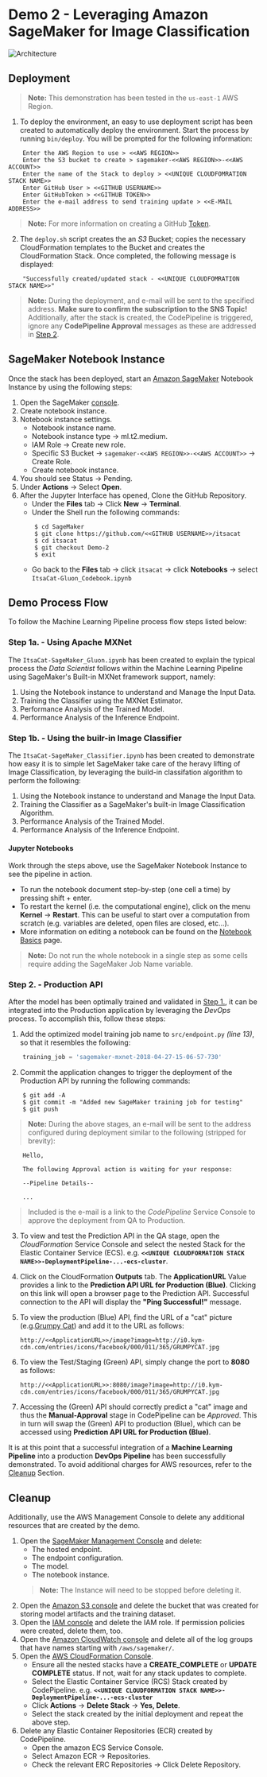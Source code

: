 # Demo 2 - Leveraging Amazon SageMaker for Image Classification

![Architecture](https://github.com/darkreapyre/itsacat/blob/Demo-2/Notebooks/images/Architecture.png)

## Deployment
>**Note:** This demonstration has been tested in the `us-east-1` AWS Region.
1. To deploy the environment, an easy to use deployment script has been created to automatically deploy the environment. Start the process by running `bin/deploy`. You will be prompted for the following information:
```console
    Enter the AWS Region to use > <<AWS REGION>>
    Enter the S3 bucket to create > sagemaker-<<AWS REGION>>-<<AWS ACCOUNT>>
    Enter the name of the Stack to deploy > <<UNIQUE CLOUDFOMRATION STACK NAME>>
    Enter GitHub User > <<GITHUB USERNAME>>
    Enter GitHubToken > <<GITHUB TOKEN>>
    Enter the e-mail address to send training update > <<E-MAIL ADDRESS>>
```
>**Note:** For more information on creating a GitHub [Token](https://github.com/settings/tokens).

2. The `deploy.sh` script creates the an *S3* Bucket; copies the necessary CloudFormation templates to the Bucket and creates the CloudFormation Stack. Once completed, the following message is displayed:
```console
    "Successfully created/updated stack - <<UNIQUE CLOUDFOMRATION STACK NAME>>"
```
>**Note:** During the deployment, and e-mail will be sent to the specified address. __Make sure to confirm the subscription to the SNS Topic!__ Additionally, after the stack is created, the CodePipeline is triggered, ignore any **CodePipeline Approval** messages as these are addressed in [Step 2](#step-2-production-api).

## SageMaker Notebook Instance
Once the stack has been deployed, start an [Amazon SageMaker](https://aws.amazon.com/sagemaker/) Notebook Instance by using the following steps:
1. Open the SageMaker [console](https://console.aws.amazon.com/sagemaker).
2. Create notebook instance.
3. Notebook instance settings.
    - Notebook instance name.
    - Notebook instance type -> ml.t2.medium.
    - IAM Role -> Create new role.
    - Specific S3 Bucket -> `sagemaker-<<AWS REGION>>-<<AWS ACCOUNT>>` -> Create Role.
    - Create notebook instance.
4. You should see Status -> Pending.
5. Under **Actions** -> Select **Open**.
6. After the Jupyter Interface has opened, Clone the GitHub Repository.
    - Under the **Files** tab -> Click **New** -> **Terminal**.
    - Under the Shell run the following commands:
    ```shell
        $ cd SageMaker
        $ git clone https://github.com/<<GITHUB USERNAME>>/itsacat
        $ cd itsacat
        $ git checkout Demo-2
        $ exit
    ```
    - Go back to the **Files** tab -> click `itsacat` -> click **Notebooks** -> select `ItsaCat-Gluon_Codebook.ipynb`

## Demo Process Flow
To follow the Machine Learning Pipeline process flow steps listed below:

### Step 1a. - Using Apache MXNet
The `ItsaCat-SageMaker_Gluon.ipynb` has been created to explain the typical process the *Data Scientist* follows within the Machine Learning Pipeline using SageMaker's Built-in MXNet framework support, namely:

1. Using the Notebook instance to understand and Manage the Input Data.
2. Training the Classifier using the MXNet Estimator.
3. Performance Analysis of the Trained Model.
4. Performance Analysis of the Inference Endpoint.

### Step 1b. - Using the builr-in Image Classifier
The `ItsaCat-SageMaker_Classifier.ipynb` has been created to demonstrate how easy it is to simple let SageMaker take care of the heravy lifting of Image Classification, by leveraging the build-in classifation algorithm to perform the following:

1. Using the Notebook instance to understand and Manage the Input Data.
2. Training the Classifier as a SageMaker's built-in Image Classification Algorithm.
3. Performance Analysis of the Trained Model.
4. Performance Analysis of the Inference Endpoint.

#### Jupyter Notebooks
Work through the steps above, use the SageMaker Notebook Instance to see the pipeline in action.
- To run the notebook document step-by-step (one cell a time) by pressing shift + enter.
- To restart the kernel (i.e. the computational engine), click on the menu **Kernel** -> **Restart**. This can be useful to start over a computation from scratch (e.g. variables are deleted, open files are closed, etc…).
- More information on editing a notebook can be found on the [Notebook Basics](http://nbviewer.jupyter.org/github/jupyter/notebook/blob/master/docs/source/examples/Notebook/Notebook%20Basics.ipynb) page.
>**Note:** Do not run the whole notebook in a single step as some cells require adding the SageMaker Job Name variable.

### Step 2. - Production API
After the model has been optimally trained and validated in [Step 1.](#step-1-jupyter-notebook), it can be integrated into the Production application by leveraging the *DevOps* process. To accomplish this, follow these steps:

1. Add the optimized model training job name to `src/endpoint.py` *(line 13)*, so that it resembles the following:
```python
    training_job = 'sagemaker-mxnet-2018-04-27-15-06-57-730'
```
2. Commit the application changes to trigger the deployment of the Production API by running the following commands:
```console
    $ git add -A
    $ git commit -m "Added new SageMaker training job for testing"
    $ git push
```
>**Note:** During the above stages, an e-mail will be sent to the address configured during deployment similar to the following (stripped for brevity):
```text
    Hello,

    The following Approval action is waiting for your response:

    --Pipeline Details--

    ...
```
>Included is the e-mail is a link to the *CodePipeline* Service Console to approve the deployment from QA to Production. 
3. To view and test the Prediction API in the QA stage, open the *CloudFormation* Service Console and select the nested Stack for the Elastic Container Service (ECS). e.g. **`<<UNIQUE CLOUDFORMATION STACK NAME>>-DeploymentPipeline-...-ecs-cluster`**.
4. Click on the CloudFormation **Outputs** tab. The **ApplicationURL** Value provides a link to the **Prediction API URL for Production (Blue)**. Clicking on this link will open a browser page to the Prediction API. Successful connection to the API will display the **"Ping Successful!"** message.
5. To view the production (Blue) API, find the URL of a "cat" picture (e.g.[Grumpy Cat](http://i0.kym-cdn.com/entries/icons/facebook/000/011/365/GRUMPYCAT.jpg)) and add it to the URL as follows:
    
    `http://<<ApplicationURL>>/image?image=http://i0.kym-cdn.com/entries/icons/facebook/000/011/365/GRUMPYCAT.jpg`

6. To view the Test/Staging (Green) API, simply change the port to **8080** as follows:

    `http://<<ApplicationURL>>:8080/image?image=http://i0.kym-cdn.com/entries/icons/facebook/000/011/365/GRUMPYCAT.jpg`  

7. Accessing the (Green) API should correctly predict a "cat" image and thus the **Manual-Approval** stage in CodePipeline can be *Approved*. This in turn will swap the (Green) API to production (Blue), which can be accessed using **Prediction API URL for Production (Blue)**.

It is at this point that a successful integration of a **Machine Learning Pipeline** into a production **DevOps Pipeline** has been successfully demonstrated. To avoid additional charges for AWS resources, refer to the [Cleanup](#cleanup) Section.

## Cleanup
Additionally, use the AWS Management Console to delete any additional resources that are created by the demo.

1. Open the [SageMaker Management Console](https://console.aws.amazon.com/sagemaker/) and delete:
    - The hosted endpoint.
    - The endpoint configuration.
    - The model.
    - The notebook instance.
    >**Note:** The Instance will need to be stopped before deleting it.
2. Open the [Amazon S3 console](https://console.aws.amazon.com/s3/) and delete the bucket that was created for storing model artifacts and the training dataset.
3. Open the [IAM console](https://console.aws.amazon.com/iam/) and delete the IAM role. If permission policies were created, delete them, too.
4. Open the [Amazon CloudWatch console](https://console.aws.amazon.com/cloudwatch/) and delete all of the log groups that have names starting with `/aws/sagemaker/`.
5. Open the [AWS CloudFormation Console](https://console.aws.amazon.com/cloudformation/home).
    - Ensure all the nested stacks have a **CREATE_COMPLETE** or **UPDATE COMPLETE** status. If not, wait for any stack updates to complete.
    - Select the Elastic Container Service (RCS) Stack created by CodePipeline. e.g. **`<<UNIQUE CLOUDFORMATION STACK NAME>>-DeploymentPipeline-...-ecs-cluster`**
    - Click **Actions** -> **Delete Stack** -> **Yes, Delete**.
    - Select the stack created by the initial deployment and repeat the above step.
6. Delete any Elastic Container Repositories (ECR) created by CodePipeline.
    - Open the amazon ECS Service Console.
    - Select Amazon ECR -> Repositories.
    - Check the relevant ERC Repositories -> Click Delete Repository.